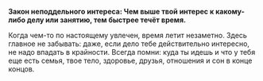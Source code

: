**Закон неподдельного интереса: Чем выше твой интерес к какому-либо делу или занятию, тем быстрее течёт время.** 

Когда чем-то по настоящему увлечен, время летит незаметно. Здесь главное не забывать: даже, если дело тебе действительно интересно, не надо впадать в крайности. Всегда помни: куда ты идешь и что у тебя еще есть семья, твое тело, здоровье, друзья, отношения и сон в конце концов. 